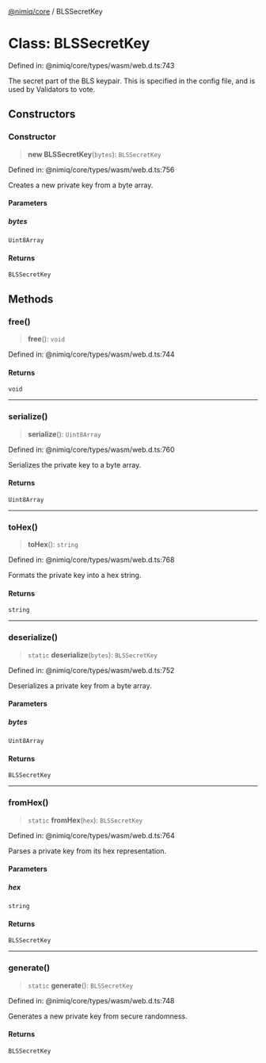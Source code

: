 [@nimiq/core](../globals.md) / BLSSecretKey

# Class: BLSSecretKey

Defined in: @nimiq/core/types/wasm/web.d.ts:743

The secret part of the BLS keypair.
This is specified in the config file, and is used by Validators to vote.

## Constructors

### Constructor

> **new BLSSecretKey**(`bytes`): `BLSSecretKey`

Defined in: @nimiq/core/types/wasm/web.d.ts:756

Creates a new private key from a byte array.

#### Parameters

##### bytes

`Uint8Array`

#### Returns

`BLSSecretKey`

## Methods

### free()

> **free**(): `void`

Defined in: @nimiq/core/types/wasm/web.d.ts:744

#### Returns

`void`

***

### serialize()

> **serialize**(): `Uint8Array`

Defined in: @nimiq/core/types/wasm/web.d.ts:760

Serializes the private key to a byte array.

#### Returns

`Uint8Array`

***

### toHex()

> **toHex**(): `string`

Defined in: @nimiq/core/types/wasm/web.d.ts:768

Formats the private key into a hex string.

#### Returns

`string`

***

### deserialize()

> `static` **deserialize**(`bytes`): `BLSSecretKey`

Defined in: @nimiq/core/types/wasm/web.d.ts:752

Deserializes a private key from a byte array.

#### Parameters

##### bytes

`Uint8Array`

#### Returns

`BLSSecretKey`

***

### fromHex()

> `static` **fromHex**(`hex`): `BLSSecretKey`

Defined in: @nimiq/core/types/wasm/web.d.ts:764

Parses a private key from its hex representation.

#### Parameters

##### hex

`string`

#### Returns

`BLSSecretKey`

***

### generate()

> `static` **generate**(): `BLSSecretKey`

Defined in: @nimiq/core/types/wasm/web.d.ts:748

Generates a new private key from secure randomness.

#### Returns

`BLSSecretKey`
